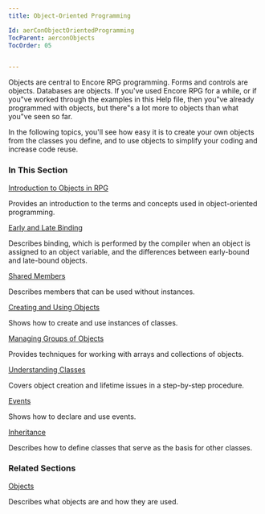 ```yaml
---
title: Object-Oriented Programming

Id: aerConObjectOrientedProgramming
TocParent: aerconObjects
TocOrder: 05


---
```


Objects are central to Encore RPG programming. Forms and controls are objects. Databases are objects. If you've used Encore RPG for a while, or if you"ve worked through the examples in this Help file, then you"ve already programmed with objects, but there"s a lot more to objects than what you"ve seen so far. 

In the following topics, you'll see how easy it is to create your own objects from the classes you define, and to use objects to simplify your coding and increase code reuse. 

### In This Section

[Introduction to Objects in RPG](/manuals/IntroductiontoObjects.html)

Provides an introduction to the terms and concepts used in object-oriented
                programming.


[Early and Late Binding](/manuals/EarlyandLateBinding.html)

Describes binding, which is performed by the compiler when an object is 	assigned to an object variable, and the differences between early-bound and 	late-bound objects.


[Shared Members](/manuals/SharedMembers.html)

Describes members that can be used without instances.


[Creating and Using Objects](/manuals/CreatingandUsingObjectsMain.html)

Shows how to create and use instances of classes.



[Managing Groups of Objects](ecrConArrays.html)

Provides techniques for working with arrays and collections of objects.


[Understanding Classes](/manuals/UnderstandingClassesMain.html)

Covers object creation and lifetime issues in a step-by-step procedure.


[Events](/manuals/EventsMain.html)

Shows how to declare and use events.


[Inheritance](/manuals/InheritanceMain.html)

Describes how to define classes that serve as the basis for other classes.


### Related Sections
[Objects](ecrConObjects.html) 

Describes what objects are and how they are used.


